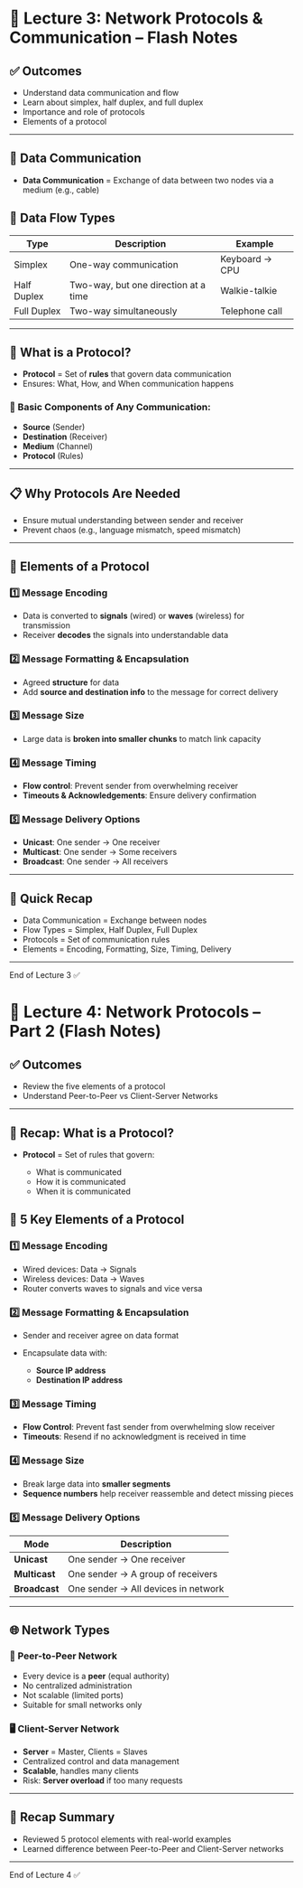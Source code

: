 # 🔗 Lecture 3: Network Protocols & Communication – Flash Notes

## ✅ Outcomes

* Understand data communication and flow
* Learn about simplex, half duplex, and full duplex
* Importance and role of protocols
* Elements of a protocol

---

## 📡 Data Communication

* **Data Communication** = Exchange of data between two nodes via a medium (e.g., cable)

## 🔄 Data Flow Types

| Type        | Description                          | Example        |
| ----------- | ------------------------------------ | -------------- |
| Simplex     | One-way communication                | Keyboard → CPU |
| Half Duplex | Two-way, but one direction at a time | Walkie-talkie  |
| Full Duplex | Two-way simultaneously               | Telephone call |

---

## 📜 What is a Protocol?

* **Protocol** = Set of **rules** that govern data communication
* Ensures: What, How, and When communication happens

### 🔑 Basic Components of Any Communication:

* **Source** (Sender)
* **Destination** (Receiver)
* **Medium** (Channel)
* **Protocol** (Rules)

---

## 📋 Why Protocols Are Needed

* Ensure mutual understanding between sender and receiver
* Prevent chaos (e.g., language mismatch, speed mismatch)

---

## 🧱 Elements of a Protocol

### 1️⃣ Message Encoding

* Data is converted to **signals** (wired) or **waves** (wireless) for transmission
* Receiver **decodes** the signals into understandable data

### 2️⃣ Message Formatting & Encapsulation

* Agreed **structure** for data
* Add **source and destination info** to the message for correct delivery

### 3️⃣ Message Size

* Large data is **broken into smaller chunks** to match link capacity

### 4️⃣ Message Timing

* **Flow control**: Prevent sender from overwhelming receiver
* **Timeouts & Acknowledgements**: Ensure delivery confirmation

### 5️⃣ Message Delivery Options

* **Unicast**: One sender → One receiver
* **Multicast**: One sender → Some receivers
* **Broadcast**: One sender → All receivers

---

## 🧠 Quick Recap

* Data Communication = Exchange between nodes
* Flow Types = Simplex, Half Duplex, Full Duplex
* Protocols = Set of communication rules
* Elements = Encoding, Formatting, Size, Timing, Delivery

---

End of Lecture 3 ✅


# 🔄 Lecture 4: Network Protocols – Part 2 (Flash Notes)

## ✅ Outcomes

* Review the five elements of a protocol
* Understand Peer-to-Peer vs Client-Server Networks

---

## 📜 Recap: What is a Protocol?

* **Protocol** = Set of rules that govern:

  * What is communicated
  * How it is communicated
  * When it is communicated

## 🧱 5 Key Elements of a Protocol

### 1️⃣ Message Encoding

* Wired devices: Data → Signals
* Wireless devices: Data → Waves
* Router converts waves to signals and vice versa

### 2️⃣ Message Formatting & Encapsulation

* Sender and receiver agree on data format
* Encapsulate data with:

  * **Source IP address**
  * **Destination IP address**

### 3️⃣ Message Timing

* **Flow Control**: Prevent fast sender from overwhelming slow receiver
* **Timeouts**: Resend if no acknowledgment is received in time

### 4️⃣ Message Size

* Break large data into **smaller segments**
* **Sequence numbers** help receiver reassemble and detect missing pieces

### 5️⃣ Message Delivery Options

| Mode          | Description                         |
| ------------- | ----------------------------------- |
| **Unicast**   | One sender → One receiver           |
| **Multicast** | One sender → A group of receivers   |
| **Broadcast** | One sender → All devices in network |

---

## 🌐 Network Types

### 🔁 Peer-to-Peer Network

* Every device is a **peer** (equal authority)
* No centralized administration
* Not scalable (limited ports)
* Suitable for small networks only

### 🖥️ Client-Server Network

* **Server** = Master, Clients = Slaves
* Centralized control and data management
* **Scalable**, handles many clients
* Risk: **Server overload** if too many requests

---

## 🔁 Recap Summary

* Reviewed 5 protocol elements with real-world examples
* Learned difference between Peer-to-Peer and Client-Server networks

---

End of Lecture 4 ✅

